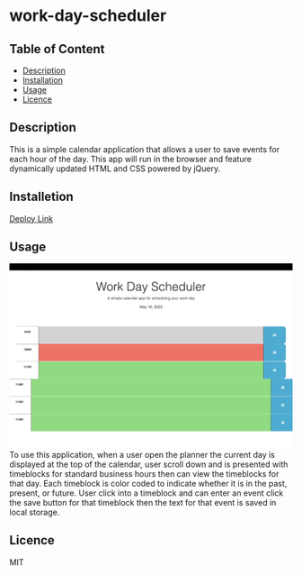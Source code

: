 # work-day-scheduler

## Table of  Content
- [Description](#Description)
- [Installation](#installation)
- [Usage](#usage)
 - [Licence](#licence)



## Description
This is  a simple calendar application that allows a user to save events for each hour of the day. This app will run in the browser and feature dynamically updated HTML and CSS powered by jQuery.

## Installetion

 [Deploy Link](https://will198735.github.io/work-day-scheduler/)


## Usage
![homePage](./assets/images/Screen%20Shot.png)
To use this application, when a  user open the planner the current day is displayed at the top of the calendar, user scroll down and is presented with timeblocks for standard business hours
then  can view the timeblocks for that day.
Each timeblock is color coded to indicate whether it is in the past, present, or future. User click into a timeblock
and can enter an event
click the save button for that timeblock
then the text for that event is saved in local storage.
## Licence
MIT

